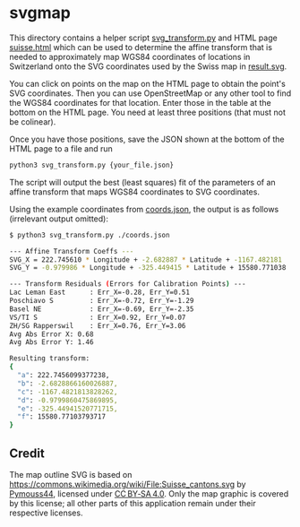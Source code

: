 # svgmap

This directory contains a helper script [svg_transform.py](./svg_transform.py)
and HTML page [suisse.html](./suisse.html) which can be used to
determine the affine transform that is needed to approximately map
WGS84 coordinates of locations in Switzerland onto the SVG
coordinates used by the Swiss map in [result.svg](./result.svg).

You can click on points on the map on the HTML page to obtain
the point's SVG coordinates. Then you can use OpenStreetMap or
any other tool to find the WGS84 coordinates for that location.
Enter those in the table at the bottom on the HTML page.
You need at least three positions (that must not be colinear).

Once you have those positions, save the JSON shown at the bottom
of the HTML page to a file and run

```bash
python3 svg_transform.py {your_file.json}
```

The script will output the best (least squares) fit of the
parameters of an affine transform that maps WGS84 coordinates
to SVG coordinates.

Using the example coordinates from [coords.json](./coords.json),
the output is as follows (irrelevant output omitted):

```bash
$ python3 svg_transform.py ./coords.json

--- Affine Transform Coeffs ---
SVG_X = 222.745610 * Longitude + -2.682887 * Latitude + -1167.482181
SVG_Y = -0.979986 * Longitude + -325.449415 * Latitude + 15580.771038

--- Transform Residuals (Errors for Calibration Points) ---
Lac Leman East      : Err_X=-0.28, Err_Y=0.51
Poschiavo S         : Err_X=-0.72, Err_Y=-1.29
Basel NE            : Err_X=-0.69, Err_Y=-2.35
VS/TI S             : Err_X=0.92, Err_Y=0.07
ZH/SG Rapperswil    : Err_X=0.76, Err_Y=3.06
Avg Abs Error X: 0.68
Avg Abs Error Y: 1.46

Resulting transform:
{
  "a": 222.7456099377238,
  "b": -2.6828866160026887,
  "c": -1167.4821813828262,
  "d": -0.9799860475869895,
  "e": -325.44941520771715,
  "f": 15580.77103793717
}
```

## Credit

The map outline SVG is based on
<https://commons.wikimedia.org/wiki/File:Suisse_cantons.svg>
by [Pymouss44](https://commons.wikimedia.org/wiki/User:Pymouss44),
licensed under
[CC BY‑SA 4.0](https://creativecommons.org/licenses/by-sa/4.0/).
Only the map graphic is covered by this license;
all other parts of this application remain under their respective licenses.
